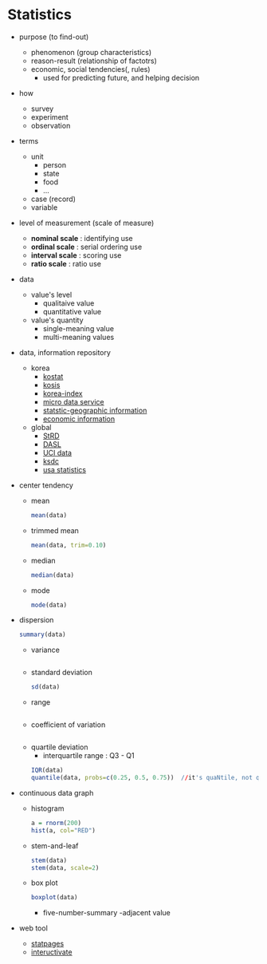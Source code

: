 # Statistics
    
- purpose (to find-out)
  - phenomenon (group characteristics)
  - reason-result (relationship of factotrs)
  - economic, social  tendencies(, rules)
    - used for predicting future, and helping decision
    
- how
  - survey
  - experiment
  - observation
    
- terms
  - unit
    - person
    - state
    - food
    - ...
  - case (record)
  - variable
    
- level of measurement (scale of measure)
  - **nominal scale** : identifying use
  - **ordinal scale** : serial ordering use
  - **interval scale** : scoring use
  - **ratio scale** : ratio use
    
- data
  - value's level
    - qualitaive value
    - quantitative value
  - value's quantity
    - single-meaning value
    - multi-meaning values
    
- data, information repository
  - korea
    - [kostat](kostat.go.kr)
    - [kosis](kosis.kr)
    - [korea-index](index.go.kr)
    - [micro data service](mdis.kostat.go.kr)
    - [statstic-geographic information](sgis.kostat.go.kr)
    - [economic information](ecos.bok.or.kr)
  - global
    - [StRD](itl.nist.gov/div898/strd)
    - [DASL](dasl.datadescription.com)
    - [UCI data](archive.ics.uci.edu)
    - [ksdc](ksdc.re.kr)
    - [usa statistics](usa.gov/statistics)
    
- center tendency
  - mean
    ```R
    mean(data)
    ```
  - trimmed mean
    ```R
    mean(data, trim=0.10)
    ```
  - median
    ```R
    median(data)
    ```
  - mode
    ```R
    mode(data)
    ```

- dispersion
  ```R
  summary(data)
  ```
  - variance
    ```R
    ```
  - standard deviation
    ```R
    sd(data)
    ```
  - range
    ```R
    ```
  - coefficient of variation
    ```R
    ```
  - quartile deviation
    - interquartile range : Q3 - Q1
    ```R
    IQR(data)
    quantile(data, probs=c(0.25, 0.5, 0.75))  //it's quaNtile, not quaRtile
    ```
   
- continuous data graph 
  - histogram
    ```R
    a = rnorm(200)
    hist(a, col="RED")
    ```
  - stem-and-leaf
    ```R
    stem(data)
    stem(data, scale=2)
    ```
  - box plot
    ```R
    boxplot(data)
    ```
    - five-number-summary
    -adjacent value
    
- web tool
  - [statpages](statpages.org)
  - [inteructivate](shodor.org/intructivate/activities)